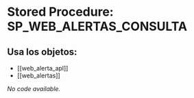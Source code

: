 # Stored Procedure: SP_WEB_ALERTAS_CONSULTA

## Usa los objetos:
- [[web_alerta_apl]]
- [[web_alertas]]

*No code available.*
